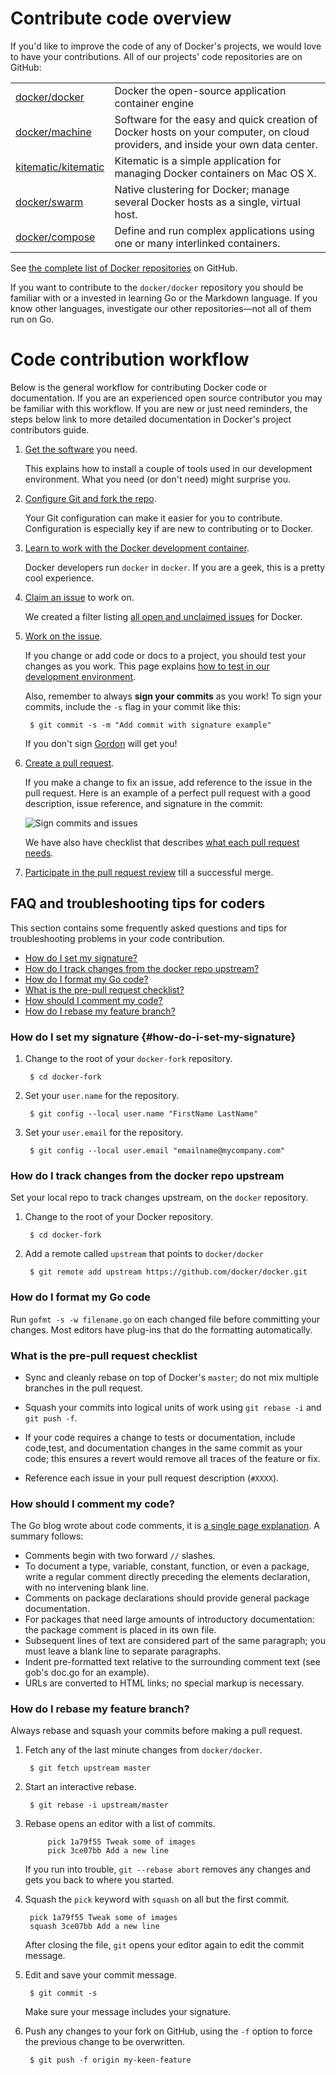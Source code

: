 <!--[metadata]>
+++
title = "Contribute code overview"
description = "Contribute code"
keywords = ["governance, board, members, profiles"]
[menu.main]
parent="mn_opensource"
weight=4
+++
<![end-metadata]-->

# Contribute code overview

If you'd like to improve the code of any of Docker's projects, we would love to
have your contributions. All of our projects' code repositories are on GitHub:

<table class="tg" >
		<col width="20%">
		<col width="80%">
		<tr>
			<td class="tg-031e"><a href="https://github.com/docker/docker" target="_blank">docker/docker</a></td>
			<td class="tg-031e">Docker the open-source application container engine</td>
		</tr>
		<tr>
			<td class="tg-031e"><a href="https://github.com/docker/machine" target="_blank">docker/machine</a></td>
			<td class="tg-031e">Software for the easy and quick creation of Docker hosts on your computer, on cloud providers, and inside your own data center.</td>
		</tr>
	<tr>
			<td class="tg-031e"><a href="https://github.com/kitematic/kitematic" target="_blank">kitematic/kitematic</a></td>
			<td class="tg-031e">Kitematic is a simple application for managing Docker containers on Mac OS X.</td>
   </tr>
</td>
		</tr>
		<tr>
			<td class="tg-031e"><a href="https://github.com/docker/swarm" target="_blank">docker/swarm</a></td>
			<td class="tg-031e">Native clustering for Docker; manage several Docker hosts as a single, virtual host.</td>
		</tr>
		<tr>
			<td class="tg-031e"><a href="https://github.com/docker/compose" target="_blank">docker/compose</a></td>
			<td class="tg-031e">Define and run complex applications using one or many interlinked containers.</td>
		</tr>
	</table>

See <a href="https://github.com/docker" target="_blank">the complete list of
Docker repositories</a> on GitHub.

If you want to contribute to the `docker/docker` repository you should be
familiar with or a invested in learning Go or the Markdown language.  If you
know other languages, investigate our
other repositories&mdash;not all of them run on Go.

# Code contribution workflow

Below is the general workflow for contributing Docker code or documentation.
If you are an experienced open source contributor you may be familiar with this
workflow. If you are new or just need reminders, the steps below link to more
detailed documentation in Docker's project contributors guide.

1. <a href="http://docs.docker.com/project/software-required/"
target="_blank">Get the software</a> you need.

	This explains how to install a couple of tools used in our development
	environment.  What you need (or don't need) might surprise you.

2. <a href="http://docs.docker.com/project/set-up-git/"
target="_blank">Configure Git and fork the repo</a>.

	Your Git configuration can make it easier for you to contribute. 
	Configuration is especially key if are new to contributing or to Docker.

3. <a href="http://docs.docker.com/project/set-up-dev-env/"
target="_blank">Learn to work with the Docker development container</a>.
	
	Docker developers run `docker` in `docker`.  If you are a geek,
	this is a pretty cool experience.
4. <a href="http://docs.docker.com/project/find-an-issue/"
target="_blank">Claim an issue</a> to work on.

	We created a filter listing <a href="http://goo.gl/Hsp2mk" target="_blank">all open
	and unclaimed issues</a> for Docker. 

5. <a
href="http://docs.docker.com/project/work-issue/" target="_blank">Work on the
issue</a>.

	If you change or add code or docs to a project, you should test your changes
	as you work. This page explains <a
	href="http://docs.docker.com/project/test-and-docs/" target="_blank">how to
	test in our development environment</a>.  
	
	Also, remember to always **sign your commits** as you work! To sign your
	commits, include the `-s` flag in your commit like this:
	
		$ git commit -s -m "Add commit with signature example"
	
	If you don't sign <a href="https://twitter.com/gordontheturtle"
	target="_blank">Gordon</a> will get you!

6. <a href="http://docs.docker.com/project/create-pr/" target="_blank">Create a
pull request</a>.

	If you make a change to fix an issue, add reference to the issue in the pull
	request. Here is an example of a perfect pull request with a good description,
	issue reference, and signature in the commit:
	
	![Sign commits and issues](../images/bonus.png)
	
	We have also have checklist that describes [what each pull request
	needs](#what-is-the-pre-pull-request-checklist).
	

7. <a href="http://docs.docker.com/project/review-pr/"
target="_blank">Participate in the pull request review</a> till a successful
merge.


## FAQ and troubleshooting tips for coders

This section contains some frequently asked questions and tips for
troubleshooting problems in your code contribution.

- [How do I set my signature?](#how-do-i-set-my-signature:cb7f612e17aad7eb26c06709ef92a867)
- [How do I track changes from the docker repo upstream?](#how-do-i-track-changes-from-the-docker-repo-upstream:cb7f612e17aad7eb26c06709ef92a867)
- [How do I format my Go code?](#how-do-i-format-my-go-code:cb7f612e17aad7eb26c06709ef92a867)
- [What is the pre-pull request checklist?](#what-is-the-pre-pull-request-checklist:cb7f612e17aad7eb26c06709ef92a867)
- [How should I comment my code?](#how-should-i-comment-my-code:cb7f612e17aad7eb26c06709ef92a867)
- [How do I rebase my feature branch?](#how-do-i-rebase-my-feature-branch:cb7f612e17aad7eb26c06709ef92a867)

### How do I set my signature {#how-do-i-set-my-signature}

1. Change to the root of your `docker-fork` repository.

        $ cd docker-fork

2. Set your `user.name` for the repository.

        $ git config --local user.name "FirstName LastName"

3. Set your `user.email` for the repository.

        $ git config --local user.email "emailname@mycompany.com"
        
### How do I track changes from the docker repo upstream

Set your local repo to track changes upstream, on the `docker` repository. 

1. Change to the root of your Docker repository.

		$ cd docker-fork

2. Add a remote called `upstream` that points to `docker/docker`

 		$ git remote add upstream https://github.com/docker/docker.git



### How do I format my Go code

Run `gofmt -s -w filename.go` on each changed file before committing your changes.
Most editors have plug-ins that do the formatting automatically.

### What is the pre-pull request checklist

* Sync and cleanly rebase on top of Docker's `master`; do not mix multiple branches
  in the pull request.

* Squash your commits into logical units of work using
  `git rebase -i` and `git push -f`. 

* If your code requires a change to tests or documentation, include code,test,
and documentation changes in the same commit as your code; this ensures a
revert would remove all traces of the feature or fix.

* Reference each issue in your pull request description (`#XXXX`). 

### How should I comment my code?

The Go blog wrote about code comments, it is <a href="http://goo.gl/fXCRu"
target="_blank">a single page explanation</a>. A summary follows:

- Comments begin with two forward `//` slashes.
- To document a type, variable, constant, function, or even a package, write a
regular comment directly preceding the elements declaration, with no intervening blank
line. 
- Comments on package declarations should provide general package documentation. 
- For packages that need large amounts of introductory documentation: the
package comment is placed in its own file.
- Subsequent lines of text are considered part of the same paragraph; you must
leave a blank line to separate paragraphs.
-  Indent pre-formatted text relative to the surrounding comment text (see gob's doc.go for an example).
- URLs are converted to HTML links; no special markup is necessary.

### How do I rebase my feature branch?

Always rebase and squash your commits before making a pull request. 

1. Fetch any of the last minute changes from `docker/docker`.

        $ git fetch upstream master

3. Start an interactive rebase.

        $ git rebase -i upstream/master

4. Rebase opens an editor with a list of commits.

			pick 1a79f55 Tweak some of images
			pick 3ce07bb Add a new line 

	If you run into trouble, `git --rebase abort` removes any changes and gets you
back to where you started. 

4. Squash the `pick` keyword with `squash` on all but the first commit.

		pick 1a79f55 Tweak some of images
		squash 3ce07bb Add a new line 

	After closing the file, `git` opens your editor again to edit the commit
	message. 

5. Edit and save your commit message.

		$ git commit -s

 	Make sure your message includes your signature.

8. Push any changes to your fork on GitHub, using the `-f` option to
force the previous change to be overwritten.

        $ git push -f origin my-keen-feature

